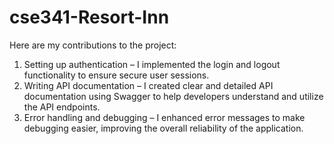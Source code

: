 # cse341-Resort-Inn

Here are my contributions to the project:

1. Setting up authentication – I implemented the login and logout functionality to ensure secure user sessions.
2. Writing API documentation – I created clear and detailed API documentation using Swagger to help developers understand and utilize the API endpoints.
3. Error handling and debugging – I enhanced error messages to make debugging easier, improving the overall reliability of the application.

